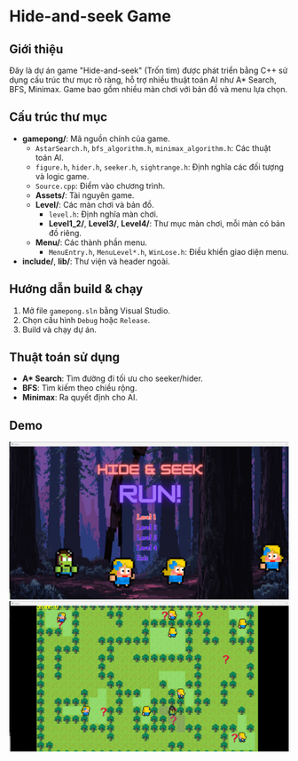 # Hide-and-seek Game

## Giới thiệu

Đây là dự án game "Hide-and-seek" (Trốn tìm) được phát triển bằng C++ sử dụng cấu trúc thư mục rõ ràng, hỗ trợ nhiều thuật toán AI như A* Search, BFS, Minimax. Game bao gồm nhiều màn chơi với bản đồ và menu lựa chọn.

## Cấu trúc thư mục

- **gamepong/**: Mã nguồn chính của game.
  - `AstarSearch.h`, `bfs_algorithm.h`, `minimax_algorithm.h`: Các thuật toán AI.
  - `figure.h`, `hider.h`, `seeker.h`, `sightrange.h`: Định nghĩa các đối tượng và logic game.
  - `Source.cpp`: Điểm vào chương trình.
  - **Assets/**: Tài nguyên game.
  - **Level/**: Các màn chơi và bản đồ.
    - `level.h`: Định nghĩa màn chơi.
    - **Level1_2/**, **Level3/**, **Level4/**: Thư mục màn chơi, mỗi màn có bản đồ riêng.
  - **Menu/**: Các thành phần menu.
    - `MenuEntry.h`, `MenuLevel*.h`, `WinLose.h`: Điều khiển giao diện menu.
- **include/**, **lib/**: Thư viện và header ngoài.

## Hướng dẫn build & chạy

1. Mở file `gamepong.sln` bằng Visual Studio.
2. Chọn cấu hình `Debug` hoặc `Release`.
3. Build và chạy dự án.

## Thuật toán sử dụng

- **A\* Search**: Tìm đường đi tối ưu cho seeker/hider.
- **BFS**: Tìm kiếm theo chiều rộng.
- **Minimax**: Ra quyết định cho AI.

## Demo
![demo1](demo1.png)
![demo1](demo2.png)
